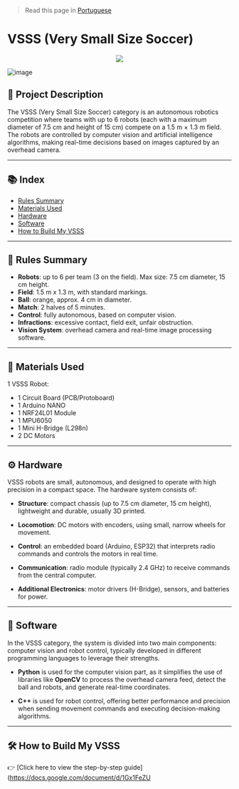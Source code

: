 > Read this page in [Portuguese](README.md)

<h1 align="left"> VSSS (Very Small Size Soccer)</h1>

<p align="center">
<img loading="lazy" src="http://img.shields.io/static/v1?label=STATUS&message=IN%20DEVELOPMENT&color=GREEN&style=for-the-badge"/>
</p>

![image](https://github.com/user-attachments/assets/85888ab1-4472-4e1d-974b-98f749e5b422)

## 📝 Project Description

The VSSS (Very Small Size Soccer) category is an autonomous robotics competition where teams with up to 6 robots (each with a maximum diameter of 7.5 cm and height of 15 cm) compete on a 1.5 m × 1.3 m field. The robots are controlled by computer vision and artificial intelligence algorithms, making real-time decisions based on images captured by an overhead camera.

---

## 📚 Index

- [Rules Summary](#rules-summary)
- [Materials Used](#materials-used)
- [Hardware](#hardware)
- [Software](#software)
- [How to Build My VSSS](#how-to-build-my-vsss)

---

## 📏 Rules Summary

- **Robots**: up to 6 per team (3 on the field). Max size: 7.5 cm diameter, 15 cm height.  
- **Field**: 1.5 m x 1.3 m, with standard markings.  
- **Ball**: orange, approx. 4 cm in diameter.  
- **Match**: 2 halves of 5 minutes.  
- **Control**: fully autonomous, based on computer vision.  
- **Infractions**: excessive contact, field exit, unfair obstruction.  
- **Vision System**: overhead camera and real-time image processing software.

---

## 🔧 Materials Used  

1 VSSS Robot:
- 1 Circuit Board (PCB/Protoboard)  
- 1 Arduino NANO  
- 1 NRF24L01 Module  
- 1 MPU6050  
- 1 Mini H-Bridge (L298n)  
- 2 DC Motors

---

## ⚙️ Hardware

VSSS robots are small, autonomous, and designed to operate with high precision in a compact space. The hardware system consists of:

- **Structure**: compact chassis (up to 7.5 cm diameter, 15 cm height), lightweight and durable, usually 3D printed.

- **Locomotion**: DC motors with encoders, using small, narrow wheels for movement.

- **Control**: an embedded board (Arduino, ESP32) that interprets radio commands and controls the motors in real time.

- **Communication**: radio module (typically 2.4 GHz) to receive commands from the central computer.

- **Additional Electronics**: motor drivers (H-Bridge), sensors, and batteries for power.

---

## 🧠 Software

In the VSSS category, the system is divided into two main components: computer vision and robot control, typically developed in different programming languages to leverage their strengths.

- **Python** is used for the computer vision part, as it simplifies the use of libraries like **OpenCV** to process the overhead camera feed, detect the ball and robots, and generate real-time coordinates.

- **C++** is used for robot control, offering better performance and precision when sending movement commands and executing decision-making algorithms.

---

## 🛠️ How to Build My VSSS

👉 [Click here to view the step-by-step guide](https://docs.google.com/document/d/1Gx1FeZU
